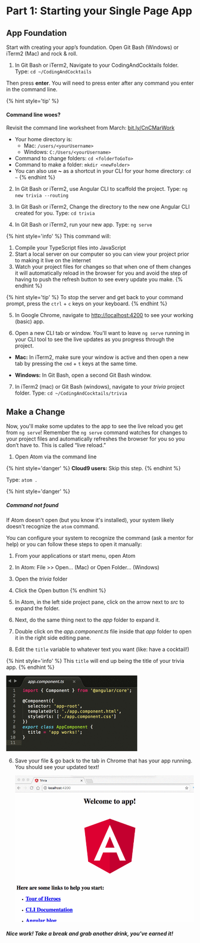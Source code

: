 # Part 1: Starting your Single Page App

## App Foundation
Start with creating your app’s foundation. Open Git Bash (Windows) or iTerm2 (Mac) and rock &amp; roll.

1.  In Git Bash or iTerm2, Navigate to your CodingAndCocktails folder. Type: `cd ~/CodingAndCocktails`

 Then press **enter**. You will need to press enter after any command you enter in the command line.

  {% hint style='tip' %}
#### Command line woes?
Revisit the command line worksheet from March:
[bit.ly/CnCMarWork](http://bit.ly/CnCMarWork)
  - Your home directory is:
    - Mac: `/users/<yourUsername>`
    - Windows: `C:/Users/<yourUsername>`
  - Command to change folders: `cd <folderToGoTo>`
  - Command to make a folder: `mkdir <newFolder>`
  - You can also use **~** as a shortcut in your CLI for your home directory: ``cd ~``
  {% endhint %}

2.  In Git Bash or iTerm2, use Angular CLI to scaffold the project. Type: `ng new trivia --routing`

3.  In Git Bash or iTerm2, Change the directory to the new one Angular CLI created for you. Type: `cd trivia`

4.  In Git Bash or iTerm2, run your new app. Type: `ng serve`

  {% hint style='info' %}
This command will:

1. Compile your TypeScript files into JavaScript
2. Start a local server on our computer so you can view your project prior to making it live on the internet
3. Watch your project files for changes so that when one of them changes it will automatically reload in the browser for you and avoid the step of having to push the refresh button to see every update you make.
  {% endhint %}
  
  {% hint style='tip' %}
To stop the server and get back to your command prompt, press the `ctrl` + `c` keys on your keyboard.
  {% endhint %}

5.  In Google Chrome, navigate to [http://localhost:4200](http://localhost:4200) to see your working (basic) app.

6. Open a new CLI tab or window. You'll want to leave `ng serve` running in your CLI tool to see the live updates as you progress through the project.
  
  * **Mac:** In iTerm2, make sure your window is active and then open a new tab by pressing the `cmd` + `t` keys at the same time.
  
  * **Windows:** In Git Bash, open a second Git Bash window. 
  
7. In iTerm2 (mac) or Git Bash (windows), navigate to your _trivia_ project folder. Type: `cd ~/CodingAndCocktails/trivia`
 

## Make a Change

Now, you'll make some updates to the app to see the live reload you get from `ng serve`! Remember the `ng serve` command watches for changes to your project files and automatically refreshes the browser for you so you don’t have to.  This is called “live reload.”

1.  Open Atom via the command line

  {% hint style='danger' %}
**Cloud9 users:** Skip this step.
  {% endhint %}

  Type: `atom .`

  {% hint style='danger' %}
##### Command not found

If Atom doesn't open (but you know it's installed), your system likely doesn't recognize the `atom` command.

You can configure your system to recognize the command (ask a mentor for help) or you can follow these steps to open it manually:
  1. From your applications or start menu, open Atom
  2. In Atom: File >> Open... (Mac) or Open Folder... (Windows)
  3. Open the _trivia_ folder
  4. Click the Open button
  {% endhint %}

2. In Atom, in the left side project pane, click on the arrow next to _src_ to expand the folder.

3. Next, do the same thing next to the _app_ folder to expand it.

4. Double click on the _app.component.ts_ file inside that _app_ folder to open it in the right side editing pane.

5.  Edit the `title` variable to whatever text you want (like: have a cocktail!)

  {% hint style='info' %}
This `title` will end up being the title of your trivia app.
  {% endhint %}

  ![](/images/image11.gif)

6.  Save your file & go back to the tab in Chrome that has your app running. You should see your updated text!

    ![](/images/appUpdate.gif)

##### Nice work! Take a break and grab another drink, you've earned it!
